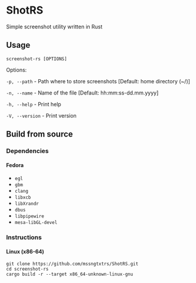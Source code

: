# ShotRS

Simple screenshot utility written in Rust

## Usage

`screenshot-rs [OPTIONS]`

Options:

`-p, --path` - Path where to store screenshots [Default: home directory (~/)]

`-n, --name` - Name of the file [Default: hh:mm:ss-dd.mm.yyyy]

`-h, --help` - Print help

`-V, --version` - Print version

## Build from source

### Dependencies

#### Fedora

 - `egl`
 - `gbm`
 - `clang`
 - `libxcb`
 - `libXrandr`
 - `dbus`
 - `libpipewire`
 - `mesa-libGL-devel`

### Instructions

#### Linux (x86-64)

```
git clone https://github.com/mssngtxtrs/ShotRS.git
cd screenshot-rs
cargo build -r --target x86_64-unknown-linux-gnu
```
